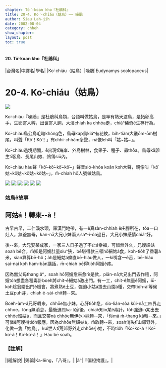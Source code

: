```yaml
---
chapter: Tō͘-koan kho『杜鵑科』
title: 20-4. Ko͘-chiáu（姑鳥）—— 噪鵑
author: Siau Lah-jih
date: 2002-08-04
category: chheh
show_chapter: 
layout: post
toc: true
---
```


#### 20. Tō͘-koan kho『杜鵑科』


|台灣名|中譯名|學名|
|Ko͘-chiáu（姑鳥）|噪鵑|Eudynamys scolopaceus|


# 20-4. Ko͘-chiáu（姑鳥）

![](../too5/20/20-4-1.Ko͘-chiáu.jpg)


Ko͘-chiáu『噪鵑』是杜鵑科鳥類，台語叫做姑鳥，是罕有熱天渡鳥，是拓卵高手，生卵寄人孵，出世寄人飼，大漢chiah ka chhōa走，chiâⁿ稀奇ê生存行為。

Ko͘-chiáu鳥公鳥毛暗khóng色，鳥母kap鳥kiáⁿ有花紋，bih-tiàm大叢ōm-ōm樹尾，叫聲「Kŏ͘！Kŏ͘！」有chhi-chhám牽聲，ná像leh叫「姑~姑~」。

Ko͘-chiáu過境期間，ē出現tī海岸、外島樹林，食果子、種子、蟲thōa。鳥母kā卵生tī客鳥、長尾山娘、鵁鴒siū內。

Ko͘-chiáu háu聲「kŏ͘~kŏ͘~kŏ͘~kŏ͘~」聲音sió-khóa koân koh大聲，親像叫「kŏ͘姑~kŏ͘姑~kŏ͘姑~kŏ͘姑~」，m̄-chiah hō͘人號做姑鳥。

![](../too5/20/20-4-2.Ko͘-chiáu.jpg)
![](../too5/20/20-4-4.Ko͘-chiáu.jpg)
![](../too5/20/20-4-3.Ko͘-chiáu.jpg)
![](../too5/20/20-4-5.Ko͘-chiáu.jpg)
![](../too5/20/20-4-6.Ko͘-chiáu.jpg)
![](../too5/20/20-4-7.Ko͘-chiáu.jpg)


### 姑鳥ê故事
## **阿姑á！轉來--à！**

古早古早，二仁溪水頭，羅漢門地帶，有一ê真sàn-chhiah ê庄腳所在，tòa一口灶人，無爸無母，kan-nā大兄小妹兩人saⁿ-i-óa過日，大兄小妹感情chiâⁿ好。

後--來，大兄娶某成家，一家三人日子過了不止á幸福，可惜無外久，兄嫂細姑soah bē合，m̄知是阿嫂肚量siuⁿ狹，bē堪得款三頓hō͘細姑á食，koh-tio̍h了番薯á米，sian算算bē-hô；a̍h是細姑á條直bē-hiáu做人，一ki嘴含一ê舌，bē-hiáu sai-nai koh ham-bān講話，m̄-chiah bē得tio̍h阿嫂ê疼。

因為無父母thang âⁿ，soah hō͘阿嫂愈來愈m̄是款，piān-nā大兄出門去作穡，阿嫂to̍h想盡各種毒計boeh將chit-ê細姑á激出門。有一工，chit-ê無量ê阿嫂，iū-koh趁翁婿出門ê機會，將煮熟ê土豆，強迫小姑á提去山園á種，交帶tio̍h-ài等候土豆puh芽，chiah ē-sái-chit轉--來。

Boeh-àm-á兄哥轉來，chhōe無小妹，心肝tio̍h急，sio-liân-sòa kúi-nā工四界走chhōe，lóng無消息，最後迫問ka-tī家後，chiah知in某ê毒計，to̍h強迫in某出去chhōe細姑á，而且交帶nā chhōe無伊ê小妹轉--來，「你mā m̄-thang kâ轉--來。」可憐ê阿嫂得tio̍h報應，因為chhōe無細姑á，m̄敢轉--來，soah消失tī山郊野外，化做一隻「姑鳥」，kui世人tī荒郊野外走chhōe小姑，不時tio̍h「Ko͘-ko͘-á！Ko͘-ko͘-á！Ko͘-ko͘-á！」Háu bē soah。


### 【註解】

|詞|解說|
|鵁鴒|Ka-lēng，『八哥』。|
|âⁿ|『偏袒掩護』。|

